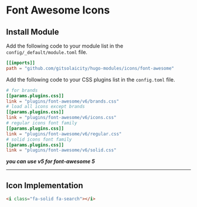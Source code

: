 # Font Awesome Icons

## Install Module

Add the following code to your module list in the `config/_default/module.toml` file.

```toml
[[imports]]
path = "github.com/gitsolaicity/hugo-modules/icons/font-awesome"
```

Add the following code to your CSS plugins list in the `config.toml` file.

```toml
# for brands
[[params.plugins.css]]
link = "plugins/font-awesome/v6/brands.css"
# load all icons except brands
[[params.plugins.css]]
link = "plugins/font-awesome/v6/icons.css"
# regular icons font family
[[params.plugins.css]]
link = "plugins/font-awesome/v6/regular.css"
# solid icons font family
[[params.plugins.css]]
link = "plugins/font-awesome/v6/solid.css"
```

_**you can use v5 for font-awesome 5**_

<hr>

## Icon Implementation

```html
<i class="fa-solid fa-search"></i>
```
